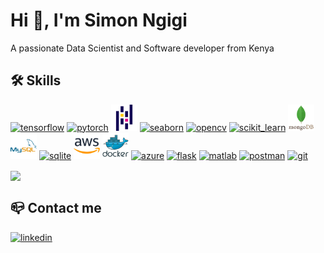 <h1>Hi 👋, I'm  Simon Ngigi</h1>

<p>A passionate Data Scientist and Software developer from Kenya</p>

<h2>🛠 Skills</h2>
<p>

<a target="_blank" href="https://www.tensorflow.org" target="_blank" style="display: inline-block;">
<img src="https://raw.githubusercontent.com/danielcranney/readme-generator/main/public/icons/skills/tensorflow-colored.svg" alt="tensorflow" width="42" height="42" />
</a>


<a target="_blank" href="https://pytorch.org/" target="_blank" style="display: inline-block;">
<img src="https://www.vectorlogo.zone/logos/pytorch/pytorch-icon.svg" alt="pytorch" width="42" height="42" />
</a>


<a target="_blank" href="https://pandas.pydata.org/" target="_blank" style="display: inline-block;">
<img src="https://raw.githubusercontent.com/devicons/devicon/2ae2a900d2f041da66e950e4d48052658d850630/icons/pandas/pandas-original.svg" alt="pandas" width="42" height="42" />
</a>


<a target="_blank" href="https://seaborn.pydata.org/" target="_blank" style="display: inline-block;">
<img src="https://seaborn.pydata.org/_images/logo-mark-lightbg.svg" alt="seaborn" width="42" height="42" />
</a>


<a target="_blank" href="https://opencv.org/" target="_blank" style="display: inline-block;">
<img src="https://www.vectorlogo.zone/logos/opencv/opencv-icon.svg" alt="opencv" width="42" height="42" />
</a>


<a target="_blank" href="https://scikit-learn.org/" target="_blank" style="display: inline-block;">
<img src="https://upload.wikimedia.org/wikipedia/commons/0/05/Scikit_learn_logo_small.svg" alt="scikit_learn" width="42" height="42" />
</a>


<a target="_blank" href="https://www.mongodb.com/" target="_blank" style="display: inline-block;">
<img src="https://raw.githubusercontent.com/devicons/devicon/master/icons/mongodb/mongodb-original-wordmark.svg" alt="mongodb" width="42" height="42" />
</a>


<a target="_blank" href="https://www.mysql.com/" target="_blank" style="display: inline-block;">
<img src="https://raw.githubusercontent.com/devicons/devicon/master/icons/mysql/mysql-original-wordmark.svg" alt="mysql" width="42" height="42" />
</a>


<a target="_blank" href="https://www.sqlite.org/" target="_blank" style="display: inline-block;">
<img src="https://www.vectorlogo.zone/logos/sqlite/sqlite-icon.svg" alt="sqlite" width="42" height="42" />
</a>


<a target="_blank" href="https://aws.amazon.com" target="_blank" style="display: inline-block;">
<img src="https://raw.githubusercontent.com/devicons/devicon/master/icons/amazonwebservices/amazonwebservices-original-wordmark.svg" alt="aws" width="42" height="42" />
</a>


<a target="_blank" href="https://www.docker.com/" target="_blank" style="display: inline-block;">
<img src="https://raw.githubusercontent.com/devicons/devicon/master/icons/docker/docker-original-wordmark.svg" alt="docker" width="42" height="42" />
</a>


<a target="_blank" href="https://azure.microsoft.com/en-in/" target="_blank" style="display: inline-block;">
<img src="https://www.vectorlogo.zone/logos/microsoft_azure/microsoft_azure-icon.svg" alt="azure" width="42" height="42" />
</a>


<a target="_blank" href="https://flask.palletsprojects.com/" target="_blank" style="display: inline-block;">
<img src="https://www.vectorlogo.zone/logos/pocoo_flask/pocoo_flask-icon.svg" alt="flask" width="42" height="42" />
</a>


<a target="_blank" href="https://www.mathworks.com/" target="_blank" style="display: inline-block;">
<img src="https://upload.wikimedia.org/wikipedia/commons/2/21/Matlab_Logo.png" alt="matlab" width="42" height="42" />
</a>


<a target="_blank" href="https://postman.com" target="_blank" style="display: inline-block;">
<img src="https://www.vectorlogo.zone/logos/getpostman/getpostman-icon.svg" alt="postman" width="42" height="42" />
</a>


<a target="_blank" href="https://git-scm.com/" target="_blank" style="display: inline-block;">
<img src="https://www.vectorlogo.zone/logos/git-scm/git-scm-icon.svg" alt="git" width="42" height="42" />
</a>

</p>

<a href="https://github.com/symo101" target="_blank">
<img height="200" align="center" src="https://github-readme-stats-one-mu-82.vercel.app/api/top-langs/?username=symo101&layout=compact&langs_count=8&bg_color=ffffff#gh-light-mode-only" />
</a>

<h2>📪 Contact me</h2>
<p>
<a target="_blank" href="https://www.linkedin.com/in/simon-ngigi-b80924262/" target="_blank" style="display: inline-block;">
<img src="https://img.shields.io/badge/linkedin-logo?style=for-the-badge&logo=linkedin&logoColor=white&color=%230a77b6" alt="linkedin" />
</a>

</p>
